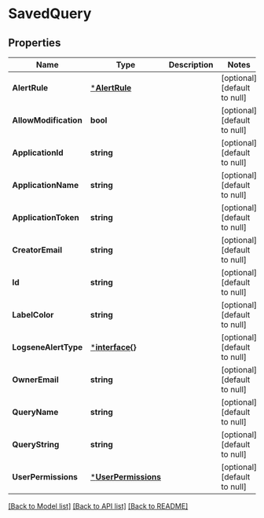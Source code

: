 # SavedQuery

## Properties
| Name                  | Type                                       | Description | Notes                        |
| --------------------- | ------------------------------------------ | ----------- | ---------------------------- |
| **AlertRule**         | [***AlertRule**](AlertRule.md)             |             | [optional] [default to null] |
| **AllowModification** | **bool**                                   |             | [optional] [default to null] |
| **ApplicationId**     | **string**                                 |             | [optional] [default to null] |
| **ApplicationName**   | **string**                                 |             | [optional] [default to null] |
| **ApplicationToken**  | **string**                                 |             | [optional] [default to null] |
| **CreatorEmail**      | **string**                                 |             | [optional] [default to null] |
| **Id**                | **string**                                 |             | [optional] [default to null] |
| **LabelColor**        | **string**                                 |             | [optional] [default to null] |
| **LogseneAlertType**  | [***interface{}**](interface{}.md)         |             | [optional] [default to null] |
| **OwnerEmail**        | **string**                                 |             | [optional] [default to null] |
| **QueryName**         | **string**                                 |             | [optional] [default to null] |
| **QueryString**       | **string**                                 |             | [optional] [default to null] |
| **UserPermissions**   | [***UserPermissions**](UserPermissions.md) |             | [optional] [default to null] |

[[Back to Model list]](../README.md#documentation-for-models) [[Back to API list]](../README.md#documentation-for-api-endpoints) [[Back to README]](../README.md)
